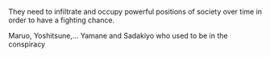 They need to infiltrate and occupy powerful positions of society over time in order to have a fighting chance. 

Maruo, Yoshitsune,... Yamane and Sadakiyo who used  to be in the conspiracy


